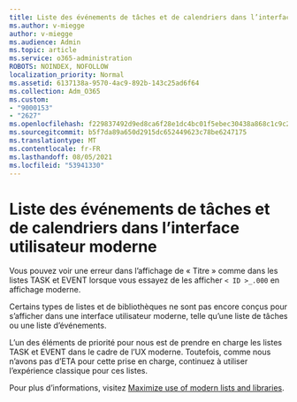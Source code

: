 ```yaml
---
title: Liste des événements de tâches et de calendriers dans l’interface utilisateur moderne
ms.author: v-miegge
author: v-miegge
ms.audience: Admin
ms.topic: article
ms.service: o365-administration
ROBOTS: NOINDEX, NOFOLLOW
localization_priority: Normal
ms.assetid: 6137138a-9570-4ac9-892b-143c25ad6f64
ms.collection: Adm_O365
ms.custom:
- "9000153"
- "2627"
ms.openlocfilehash: f229837492d9ed8ca6f28e1dc4bc01f5ebec30438a868c1c9c25640e4003ccc8
ms.sourcegitcommit: b5f7da89a650d2915dc652449623c78be6247175
ms.translationtype: MT
ms.contentlocale: fr-FR
ms.lasthandoff: 08/05/2021
ms.locfileid: "53941330"
---
```

# <a name="task-and-calendar-event-list-in-modern-ui"></a>Liste des événements de tâches et de calendriers dans l’interface utilisateur moderne

Vous pouvez voir une erreur dans l’affichage de « Titre » comme dans les listes TASK et EVENT lorsque vous essayez de les afficher `< ID >_.000` en affichage moderne.

Certains types de listes et de bibliothèques ne sont pas encore conçus pour s’afficher dans une interface utilisateur moderne, telle qu’une liste de tâches ou une liste d’événements.

L’un des éléments de priorité pour nous est de prendre en charge les listes TASK et EVENT dans le cadre de l’UX moderne. Toutefois, comme nous n’avons pas d’ETA pour cette prise en charge, continuez à utiliser l’expérience classique pour ces listes.

Pour plus d’informations, visitez [Maximize use of modern lists and libraries](https://docs.microsoft.com/sharepoint/dev/transform/modernize-userinterface-lists-and-libraries).
